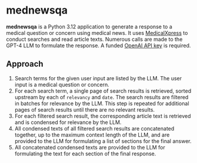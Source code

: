 # mednewsqa
**mednewsqa** is a Python 3.12 application to generate a response to a medical question or concern using medical news. It uses [MedicalXpress](https://medicalxpress.com/) to conduct searches and read article texts. Numerous calls are made to the GPT-4 LLM to formulate the response. A funded [OpenAI API key](https://platform.openai.com/api-keys) is required.

## Approach
1. Search terms for the given user input are listed by the LLM. The user input is a medical question or concern.
2. For each search term, a single page of search results is retrieved, sorted upstream by each of `relevancy` and `date`. The search results are filtered in batches for relevance by the LLM. This step is repeated for additional pages of search results until there are no relevant results.
3. For each filtered search result, the corresponding article text is retrieved and is condensed for relevance by the LLM.
4. All condensed texts of all filtered search results are concatenated together, up to the maximum context length of the LLM, and are provided to the LLM for formulating a list of sections for the final answer.
5. All concatenated condensed texts are provided to the LLM for formulating the text for each section of the final response.

